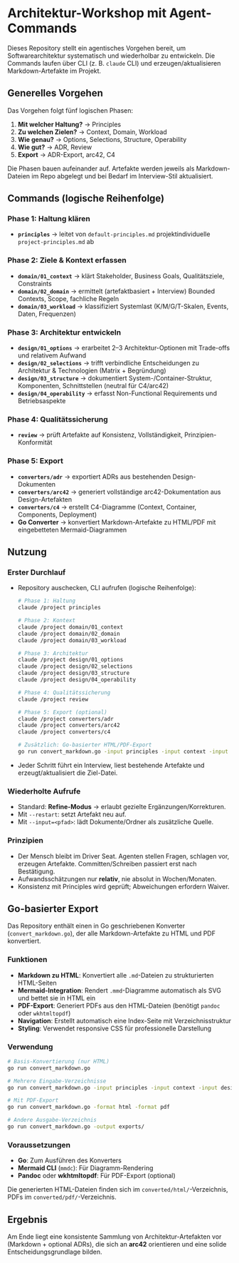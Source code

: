 # Architektur-Workshop mit Agent-Commands

Dieses Repository stellt ein agentisches Vorgehen bereit, um Softwarearchitektur systematisch und wiederholbar zu entwickeln. Die Commands laufen über CLI (z. B. `claude` CLI) und erzeugen/aktualisieren Markdown-Artefakte im Projekt.

## Generelles Vorgehen

Das Vorgehen folgt fünf logischen Phasen:

1. **Mit welcher Haltung?** → Principles
2. **Zu welchen Zielen?** → Context, Domain, Workload
3. **Wie genau?** → Options, Selections, Structure, Operability
4. **Wie gut?** → ADR, Review
5. **Export** → ADR-Export, arc42, C4

Die Phasen bauen aufeinander auf. Artefakte werden jeweils als Markdown-Dateien im Repo abgelegt und bei Bedarf im Interview-Stil aktualisiert.

## Commands (logische Reihenfolge)

### Phase 1: Haltung klären
- **`principles`** → leitet von `default-principles.md` projektindividuelle `project-principles.md` ab

### Phase 2: Ziele & Kontext erfassen  
- **`domain/01_context`** → klärt Stakeholder, Business Goals, Qualitätsziele, Constraints
- **`domain/02_domain`** → ermittelt (artefaktbasiert + Interview) Bounded Contexts, Scope, fachliche Regeln
- **`domain/03_workload`** → klassifiziert Systemlast (K/M/G/T-Skalen, Events, Daten, Frequenzen)

### Phase 3: Architektur entwickeln
- **`design/01_options`** → erarbeitet 2–3 Architektur-Optionen mit Trade-offs und relativem Aufwand
- **`design/02_selections`** → trifft verbindliche Entscheidungen zu Architektur & Technologien (Matrix + Begründung)
- **`design/03_structure`** → dokumentiert System-/Container-Struktur, Komponenten, Schnittstellen (neutral für C4/arc42)
- **`design/04_operability`** → erfasst Non-Functional Requirements und Betriebsaspekte

### Phase 4: Qualitätssicherung
- **`review`** → prüft Artefakte auf Konsistenz, Vollständigkeit, Prinzipien-Konformität

### Phase 5: Export
- **`converters/adr`** → exportiert ADRs aus bestehenden Design-Dokumenten
- **`converters/arc42`** → generiert vollständige arc42-Dokumentation aus Design-Artefakten  
- **`converters/c4`** → erstellt C4-Diagramme (Context, Container, Components, Deployment)
- **Go Converter** → konvertiert Markdown-Artefakte zu HTML/PDF mit eingebetteten Mermaid-Diagrammen

## Nutzung

### Erster Durchlauf

* Repository auschecken, CLI aufrufen (logische Reihenfolge):

  ```sh
  # Phase 1: Haltung
  claude /project principles
  
  # Phase 2: Kontext
  claude /project domain/01_context
  claude /project domain/02_domain
  claude /project domain/03_workload
  
  # Phase 3: Architektur
  claude /project design/01_options
  claude /project design/02_selections
  claude /project design/03_structure
  claude /project design/04_operability
  
  # Phase 4: Qualitätssicherung
  claude /project review
  
  # Phase 5: Export (optional)
  claude /project converters/adr
  claude /project converters/arc42
  claude /project converters/c4
  
  # Zusätzlich: Go-basierter HTML/PDF-Export
  go run convert_markdown.go -input principles -input context -input design -input review -input export
  ```
* Jeder Schritt führt ein Interview, liest bestehende Artefakte und erzeugt/aktualisiert die Ziel-Datei.

### Wiederholte Aufrufe

* Standard: **Refine-Modus** → erlaubt gezielte Ergänzungen/Korrekturen.
* Mit `--restart`: setzt Artefakt neu auf.
* Mit `--input=<pfad>`: lädt Dokumente/Ordner als zusätzliche Quelle.

### Prinzipien

* Der Mensch bleibt im Driver Seat. Agenten stellen Fragen, schlagen vor, erzeugen Artefakte. Committen/Schreiben passiert erst nach Bestätigung.
* Aufwandsschätzungen nur **relativ**, nie absolut in Wochen/Monaten.
* Konsistenz mit Principles wird geprüft; Abweichungen erfordern Waiver.

## Go-basierter Export

Das Repository enthält einen in Go geschriebenen Konverter (`convert_markdown.go`), der alle Markdown-Artefakte zu HTML und PDF konvertiert.

### Funktionen
- **Markdown zu HTML**: Konvertiert alle `.md`-Dateien zu strukturierten HTML-Seiten
- **Mermaid-Integration**: Rendert `.mmd`-Diagramme automatisch als SVG und bettet sie in HTML ein
- **PDF-Export**: Generiert PDFs aus den HTML-Dateien (benötigt `pandoc` oder `wkhtmltopdf`)
- **Navigation**: Erstellt automatisch eine Index-Seite mit Verzeichnisstruktur
- **Styling**: Verwendet responsive CSS für professionelle Darstellung

### Verwendung
```bash
# Basis-Konvertierung (nur HTML)
go run convert_markdown.go

# Mehrere Eingabe-Verzeichnisse
go run convert_markdown.go -input principles -input context -input design -input export

# Mit PDF-Export
go run convert_markdown.go -format html -format pdf

# Andere Ausgabe-Verzeichnis
go run convert_markdown.go -output exports/
```

### Voraussetzungen
- **Go**: Zum Ausführen des Konverters
- **Mermaid CLI** (`mmdc`): Für Diagramm-Rendering
- **Pandoc** oder **wkhtmltopdf**: Für PDF-Export (optional)

Die generierten HTML-Dateien finden sich im `converted/html/`-Verzeichnis, PDFs im `converted/pdf/`-Verzeichnis.

## Ergebnis

Am Ende liegt eine konsistente Sammlung von Architektur-Artefakten vor (Markdown + optional ADRs), die sich an **arc42** orientieren und eine solide Entscheidungsgrundlage bilden.

